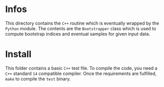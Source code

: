 # Infos
This directory contains the `C++` routine which is eventually wrapped by the
`Python` module.
The contents are the `Bootstrapper` class which is used to compute bootstrap 
indices and eventual samples for given input data.

# Install
This folder contains a basic `C++` test file.
To compile the code, you need a `C++` standard `14` compatible compiler.
Once the requirements are fulfilled, `make` to compile the `test` binary.
